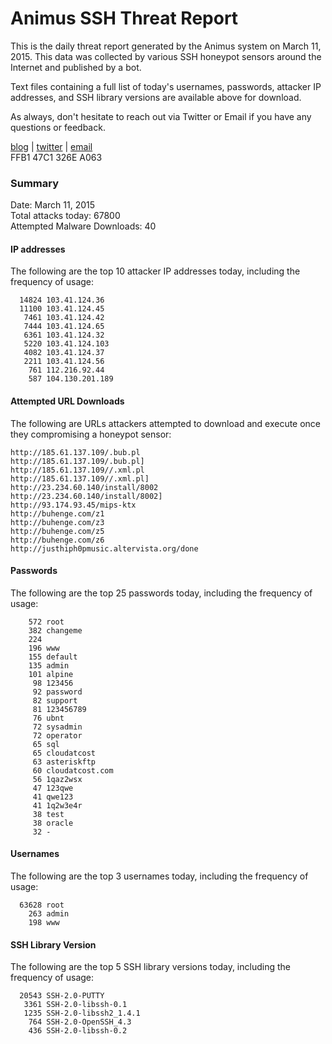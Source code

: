 # Animus SSH Threat Report

This is the daily threat report generated by the Animus system on March 11, 2015. This data was collected by various SSH honeypot sensors around the Internet and published by a bot.  

Text files containing a full list of today's usernames, passwords, attacker IP addresses, and SSH library versions are available above for download.  

As always, don't hesitate to reach out via Twitter or Email if you have any questions or feedback.  

[blog](http://morris.guru) | [twitter](https://twitter.com/andrew___morris) | [email](mailto:andrew@morris.guru)  
FFB1 47C1 326E A063  

### Summary

Date: March 11, 2015  
Total attacks today: 67800  
Attempted Malware Downloads: 40 

#### IP addresses
The following are the top 10 attacker IP addresses today, including the frequency of usage:
```
  14824 103.41.124.36
  11100 103.41.124.45
   7461 103.41.124.42
   7444 103.41.124.65
   6361 103.41.124.32
   5220 103.41.124.103
   4082 103.41.124.37
   2211 103.41.124.56
    761 112.216.92.44
    587 104.130.201.189
```

#### Attempted URL Downloads
The following are URLs attackers attempted to download and execute once they compromising a honeypot sensor:
```
http://185.61.137.109/.bub.pl
http://185.61.137.109/.bub.pl]
http://185.61.137.109//.xml.pl
http://185.61.137.109//.xml.pl]
http://23.234.60.140/install/8002
http://23.234.60.140/install/8002]
http://93.174.93.45/mips-ktx
http://buhenge.com/z1
http://buhenge.com/z3
http://buhenge.com/z5
http://buhenge.com/z6
http://justhiph0pmusic.altervista.org/done
```

#### Passwords
The following are the top 25 passwords today, including the frequency of usage:
```
    572 root
    382 changeme
    224 
    196 www
    155 default
    135 admin
    101 alpine
     98 123456
     92 password
     82 support
     81 123456789
     76 ubnt
     72 sysadmin
     72 operator
     65 sql
     65 cloudatcost
     63 asteriskftp
     60 cloudatcost.com
     56 1qaz2wsx
     47 123qwe
     41 qwe123
     41 1q2w3e4r
     38 test
     38 oracle
     32 -
```

#### Usernames
The following are the top 3 usernames today, including the frequency of usage:
```
  63628 root
    263 admin
    198 www
```

#### SSH Library Version
The following are the top 5 SSH library versions today, including the frequency of usage:
```
  20543 SSH-2.0-PUTTY
   3361 SSH-2.0-libssh-0.1
   1235 SSH-2.0-libssh2_1.4.1
    764 SSH-2.0-OpenSSH_4.3
    436 SSH-2.0-libssh-0.2
```
